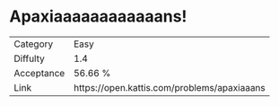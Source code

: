 # Apaxiaaaaaaaaaaaans!

<table>
    <tr>
        <td>Category</td>
        <td>Easy</td>
    </tr>
    <tr>
        <td>Diffulty</td>
        <td>1.4</td>
    </tr>
    <tr>
        <td>Acceptance</td>
        <td>56.66 %</td>
    </tr>
    <tr>
        <td>Link</td>
        <td>https://open.kattis.com/problems/apaxiaaans</td>
    </tr>
</table>